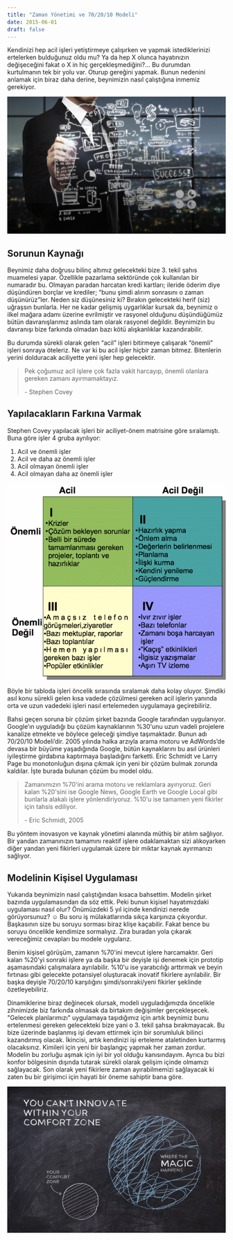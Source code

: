 ```yaml
---
title: "Zaman Yönetimi ve 70/20/10 Modeli"
date: 2015-06-01
draft: false
---
```


Kendinizi hep acil işleri yetiştirmeye çalışırken ve yapmak istediklerinizi ertelerken bulduğunuz oldu mu? Ya da hep X olunca hayatınızın değişeceğini fakat o X in hiç gerçekleşmediğini?… Bu durumdan kurtulmanın tek bir yolu var. Oturup gereğini yapmak. Bunun nedenini anlamak için biraz daha derine, beynimizin nasıl çalıştığına inmemiz gerekiyor.

![](/img/zaman-yonetimi.jpeg)

## Sorunun Kaynağı

Beynimiz daha doğrusu bilinç altımız gelecekteki bize 3. tekil şahıs muamelesi yapar. Özellikle pazarlama sektöründe çok kullanılan bir numaradır bu. Olmayan paradan harcatan kredi kartları; ileride öderim diye düşündüren borçlar ve krediler; “bunu şimdi alırım sonrasını o zaman düşünürüz”ler. Neden siz düşünesiniz ki? Bırakın gelecekteki herif (siz) uğraşsın bunlarla. Her ne kadar gelişmiş uygarlıklar kursak da, beynimiz o ilkel mağara adamı üzerine evrilmiştir ve rasyonel olduğunu düşündüğümüz bütün davranışlarımız aslında tam olarak rasyonel değildir. Beynimizin bu davranışı bize farkında olmadan bazı kötü alışkanlıklar kazandırabilir.

Bu durumda sürekli olarak gelen “acil” işleri bitirmeye çalışarak “önemli” işleri sonraya öteleriz. Ne var ki bu acil işler hiçbir zaman bitmez. Bitenlerin yerini dolduracak aciliyette yeni işler hep gelecektir.

> Pek çoğumuz acil işlere çok fazla vakit harcayıp, önemli olanlara gereken zamanı ayırmamaktayız.
>
> \- Stephen Covey

## Yapılacakların Farkına Varmak

Stephen Covey yapılacak işleri bir aciliyet-önem matrisine göre sıralamıştı. Buna göre işler 4 gruba ayrılıyor:

1. Acil ve önemli işler
2. Acil ve daha az önemli işler
3. Acil olmayan önemli işler
4. Acil olmayan daha az önemli işler

![](/img/covey-matris.gif "https://kahve6.blogspot.com/2010/07/zaman-yonetilebilir-mi.html")

Böyle bir tabloda işleri öncelik sırasında sıralamak daha kolay oluyor. Şimdiki asıl konu sürekli gelen kısa vadede çözülmesi gereken acil işlerin yanında orta ve uzun vadedeki işleri nasıl ertelemeden uygulamaya geçirebiliriz.

Bahsi geçen soruna bir çözüm şirket bazında Google tarafından uygulanıyor. Google’ın uyguladığı bu çözüm kaynaklarının %30'unu uzun vadeli projelere kanalize etmekte ve böylece geleceği şimdiye taşımaktadır. Bunun adı 70/20/10 Modeli’dir. 2005 yılında halka arzıyla arama motoru ve AdWords’de devasa bir büyüme yaşadığında Google, bütün kaynaklarını bu asıl ürünleri iyileştirme girdabına kaptırmaya başladığını farketti. Eric Schmidt ve Larry Page bu monotonluğun dışına çıkmak için yeni bir çözüm bulmak zorunda kaldılar. İşte burada bulunan çözüm bu model oldu.

> Zamanımızın %70'ini arama motoru ve reklamlara ayırıyoruz. Geri kalan %20'sini ise Google News, Google Earth ve Google Local gibi bunlarla alakalı işlere yönlendiriyoruz. %10'u ise tamamen yeni fikirler için tahsis ediliyor.
>
> \- Eric Schmidt, 2005

Bu yöntem inovasyon ve kaynak yönetimi alanında müthiş bir atılım sağlıyor. Bir yandan zamanınızın tamamını reaktif işlere odaklamaktan sizi alıkoyarken diğer yandan yeni fikirleri uygulamak üzere bir miktar kaynak ayırmanızı sağlıyor.

## Modelinin Kişisel Uygulaması

Yukarıda beynimizin nasıl çalıştığından kısaca bahsettim. Modelin şirket bazında uygulamasından da söz ettik. Peki bunun kişisel hayatımızdaki uygulaması nasıl olur? Önümüzdeki 5 yıl içinde kendinizi nerede görüyorsunuz? ☺ Bu soru iş mülakatlarında sıkça karşınıza çıkıyordur. Başkasının size bu soruyu sorması biraz klişe kaçabilir. Fakat bence bu soruyu öncelikle kendimize sormalıyız. Zira buradan yola çıkarak vereceğimiz cevapları bu modele uygularız.

Benim kişisel görüşüm, zamanın %70'ini mevcut işlere harcamaktır. Geri kalan %20'yi sonraki işlere ya da başka bir deyişle işi denemek için prototip aşamasındaki çalışmalara ayrılabilir. %10'u ise yaratıcılığı arttırmak ve beyin fırtınası gibi gelecekte potansiyel oluşturacak inovatif fikirlere ayrılabilir. Bir başka deyişle 70/20/10 karşılığını şimdi/sonraki/yeni fikirler şeklinde özetleyebiliriz.

Dinamiklerine biraz değinecek olursak, modeli uyguladığımızda öncelikle zihnimizde biz farkında olmasak da birtakım değişimler gerçekleşecek. "Gelecek planlarımızı" uygulamaya taşıdığımız için artık beynimiz bunu ertelenmesi gereken gelecekteki bize yani o 3. tekil şahsa bırakmayacak. Bu bize üzerinde başlanmış işi devam ettirmek için bir sorumluluk bilinci kazandırmış olacak. İkincisi, artık kendinizi işi erteleme ataletinden kurtarmış olacaksınız. Kimileri için yeni bir başlangıç yapmak her zaman zordur. Modelin bu zorluğu aşmak için iyi bir yol olduğu kanısındayım. Ayrıca bu bizi konfor bölgesinin dışında tutarak sürekli olarak gelişim içinde olmamızı sağlayacak. Son olarak yeni fikirlere zaman ayırabilmemizi sağlayacak ki zaten bu bir girişimci için hayati bir öneme sahiptir bana göre.

![](/img/comfort-zone-innovation.jpeg "https://novoed.com/creativity-music/reports/245843")